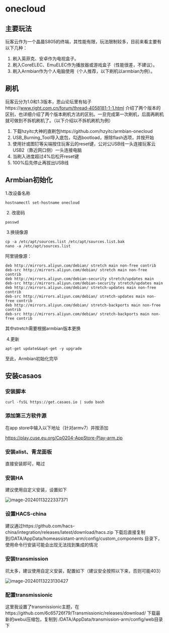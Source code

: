 # onecloud

## 主要玩法

玩客云作为一个晶晨S805的终端，其性能有限，玩法限制较多，目前来看主要有以下几种：

1. 刷入英菲克、安卓作为电视盒子。
2. 刷入CoreELEC、EmuELEC作为播放器或游戏盒子（性能很差，不建议）。
3. 刷入Armbian作为个人电脑使用（个人推荐，以下刷机以armbian为例）。



## 刷机

玩客云分为1.0和1.3版本，恩山论坛里有帖子https://www.right.com.cn/forum/thread-4058181-1-1.html 介绍了两个版本的区别，也详细介绍了两个版本刷机方法的区别。一旦完成第一次刷机，后面再刷机就可做到不拆机刷机了。（以下介绍以不拆机刷机为例） 

1. 下载hzyitc大神的直刷包https://github.com/hzyitc/armbian-onecloud
2. USB_Burning_Tool导入底包，勾选bootload，擦除flash选项，并按开始
3. 使用针或图钉等尖端按住玩客云的reset键，公对公USB线一头连接玩客云USB2（靠近网口侧）一头连接电脑
4. 当刷入进度超过4%后松开reset键
5. 100%后先停止再拔出USB线

## Armbian初始化

1.改设备名称

```
hostnamectl set-hostname onecloud
```

​    2. 改密码

```
passwd
```

​    3.换镜像源

```
cp -a /etc/apt/sources.list /etc/apt/sources.list.bak
nano -a /etc/apt/sources.list
```

阿里镜像源：

```
deb http://mirrors.aliyun.com/debian/ stretch main non-free contrib
deb-src http://mirrors.aliyun.com/debian/ stretch main non-free contrib
deb http://mirrors.aliyun.com/debian-security stretch/updates main
deb-src http://mirrors.aliyun.com/debian-security stretch/updates main
deb http://mirrors.aliyun.com/debian/ stretch-updates main non-free contrib
deb-src http://mirrors.aliyun.com/debian/ stretch-updates main non-free contrib
deb http://mirrors.aliyun.com/debian/ stretch-backports main non-free contrib
deb-src http://mirrors.aliyun.com/debian/ stretch-backports main non-free contrib
```

其中stretch需要根据armbian版本更换

​    4.更新

```
apt-get update&&apt-get -y upgrade
```

至此，Armbian初始化完毕

## 安装casaos

### 安装脚本

```
curl -fsSL https://get.casaos.io | sudo bash
```

### 添加第三方软件源

在app store中输入以下地址（针对armv7）并按添加

https://play.cuse.eu.org/Cp0204-AppStore-Play-arm.zip

### 安装alist、青龙面板

直接安装即可，略过

### 安装HA

建议使用自定义安装，设置如下

![image-20240113222337371](ha-config.png)

### 设置HACS-china

建议通过https://github.com/hacs-china/integration/releases/latest/download/hacs.zip 下载后直接复制到/DATA/AppData/homeassistant-arm/config/custom_components 目录下，使用命令行安装可能会出现无法找到集成的情况

### 安装transmission

坑太多，建议使用自定义安装，配置如下（建议安全按照以下来，否则可能403）

![image-20240113223130427](transmission-config.png)

### 配置transmissionic

这里我设置了transmissionic主题，在https://github.com/6c65726f79/Transmissionic/releases/download/ 下载最新的webui压缩包，复制到 /DATA/AppData/transmission-arm/config/web目录下

